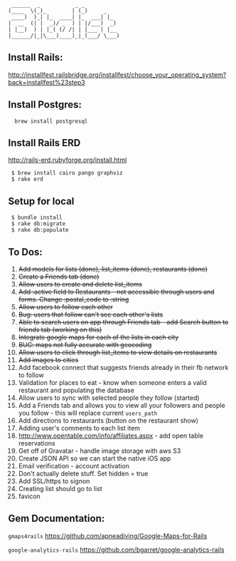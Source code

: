      ______  _           _ _
    (____  \(_)_        | (_)     _
     ____)  )_| |_  ____| |_  ___| |_
    |  __  (| |  _)/ _  ) | |/___)  _)
    | |__)  ) | |_( (/ /| | |___ | |__
    |______/|_|\___)____)_|_(___/ \___)


Install Rails:
----------------
http://installfest.railsbridge.org/installfest/choose_your_operating_system?back=installfest%23step3


Install Postgres:
-----------------
      brew install postgresql

Install Rails ERD
-----------------
http://rails-erd.rubyforge.org/install.html

     $ brew install cairo pango graphviz
     $ rake erd

Setup for local
---------------
     $ bundle install
     $ rake db:migrate
     $ rake db:populate

To Dos:
--------

1. ~~Add models for lists (done), list_items (done), restaurants (done)~~
2. ~~Create a Friends tab (done)~~
2. ~~Allow users to create and delete list_items~~
2. ~~Add :active field to Restaurants - not accessible through users and forms. Change :postal_code to :string~~
2. ~~Allow users to follow each other~~
2. ~~Bug: users that follow can't see each other's lists~~
3. ~~Able to search users on app through Friends tab - add Search button to friends tab (working on this)~~
4. ~~Integrate google maps for each of the lists in each city~~
5. ~~BUG: maps not fully accurate with geocoding~~
2. ~~Allow users to click through list_items to view details on restaurants~~
6. ~~Add images to cities~~
4. Add facebook connect that suggests friends already in their fb network to follow
2. Validation for places to eat - know when someone enters a valid restaurant and populating the database
3. Allow users to sync with selected people they follow (started)
4. Add a Friends tab and allows you to view all your followers and people you follow - this will replace current `users_path`
2. Add directions to restaurants (button on the restaurant show)
4. Adding user's comments to each list item
2. http://www.opentable.com/info/affiliates.aspx - add open table reservations
5. Get off of Gravatar - handle image storage with aws S3
2. Create JSON API so we can start the native iOS app
2. Email verification - account activation
4. Don't actually delete stuff. Set hidden = true
2. Add SSL/https to signon
1. Creating list should go to list
3. favicon

Gem Documentation:
-------------------
`gmaps4rails` https://github.com/apneadiving/Google-Maps-for-Rails

`google-analytics-rails` https://github.com/bgarret/google-analytics-rails
